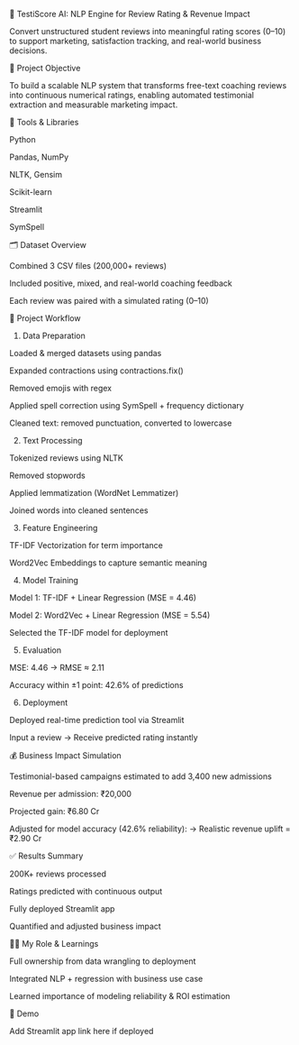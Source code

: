 🧠 TestiScore AI: NLP Engine for Review Rating & Revenue Impact

Convert unstructured student reviews into meaningful rating scores (0–10) to support marketing, satisfaction tracking, and real-world business decisions.

📌 Project Objective

To build a scalable NLP system that transforms free-text coaching reviews into continuous numerical ratings, enabling automated testimonial extraction and measurable marketing impact.

🔧 Tools & Libraries

Python

Pandas, NumPy

NLTK, Gensim

Scikit-learn

Streamlit

SymSpell

🗂️ Dataset Overview

Combined 3 CSV files (200,000+ reviews)

Included positive, mixed, and real-world coaching feedback

Each review was paired with a simulated rating (0–10)

🔁 Project Workflow

1. Data Preparation

Loaded & merged datasets using pandas

Expanded contractions using contractions.fix()

Removed emojis with regex

Applied spell correction using SymSpell + frequency dictionary

Cleaned text: removed punctuation, converted to lowercase

2. Text Processing

Tokenized reviews using NLTK

Removed stopwords

Applied lemmatization (WordNet Lemmatizer)

Joined words into cleaned sentences

3. Feature Engineering

TF-IDF Vectorization for term importance

Word2Vec Embeddings to capture semantic meaning

4. Model Training

Model 1: TF-IDF + Linear Regression (MSE = 4.46)

Model 2: Word2Vec + Linear Regression (MSE = 5.54)

Selected the TF-IDF model for deployment

5. Evaluation

MSE: 4.46 → RMSE ≈ 2.11

Accuracy within ±1 point: 42.6% of predictions

6. Deployment

Deployed real-time prediction tool via Streamlit

Input a review → Receive predicted rating instantly

💰 Business Impact Simulation

Testimonial-based campaigns estimated to add 3,400 new admissions

Revenue per admission: ₹20,000

Projected gain: ₹6.80 Cr

Adjusted for model accuracy (42.6% reliability):
→ Realistic revenue uplift = ₹2.90 Cr

✅ Results Summary

200K+ reviews processed

Ratings predicted with continuous output

Fully deployed Streamlit app

Quantified and adjusted business impact

🙋‍♂️ My Role & Learnings

Full ownership from data wrangling to deployment

Integrated NLP + regression with business use case

Learned importance of modeling reliability & ROI estimation

🚀 Demo

Add Streamlit app link here if deployed

